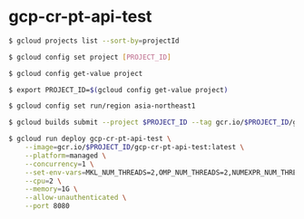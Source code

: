 # gcp-cr-pt-api-test

```bash
$ gcloud projects list --sort-by=projectId
```

```bash
$ gcloud config set project [PROJECT_ID]
```

```bash
$ gcloud config get-value project
```

```bash
$ export PROJECT_ID=$(gcloud config get-value project)
```

```bash
$ gcloud config set run/region asia-northeast1
```

```bash
$ gcloud builds submit --project $PROJECT_ID --tag gcr.io/$PROJECT_ID/gcp-cr-pt-api-test
```

```bash
$ gcloud run deploy gcp-cr-pt-api-test \
    --image=gcr.io/$PROJECT_ID/gcp-cr-pt-api-test:latest \
    --platform=managed \
    --concurrency=1 \
    --set-env-vars=MKL_NUM_THREADS=2,OMP_NUM_THREADS=2,NUMEXPR_NUM_THREADS=2 \
    --cpu=2 \
    --memory=1G \
    --allow-unauthenticated \
    --port 8080
```